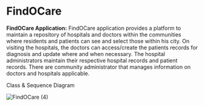 # FindOCare
**FindOCare Application:**
FindOCare application provides a platform to maintain a repository of hospitals and doctors within the communities where residents and patients can see and select those within his city. On visiting the hospitals, the doctors can access/create the patients records for diagnosis and update where and when necessary. The hospital administrators maintain their respective hospital records and patient records. There are community administrator that manages information on doctors and hospitals applicable. 

Class & Sequence Diagram

![FindOCare (4)](https://user-images.githubusercontent.com/113447127/199375978-d771aab4-a1f2-41b8-b12e-1ddbd8b9f8e0.png)
